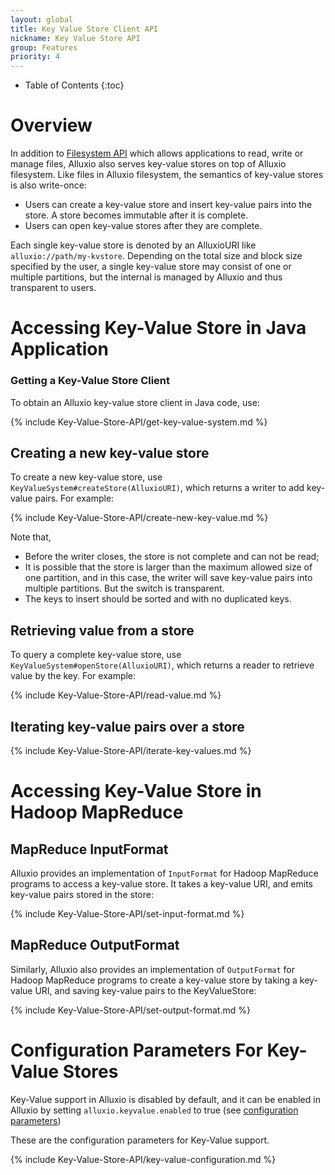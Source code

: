 ```yaml
---
layout: global
title: Key Value Store Client API
nickname: Key Value Store API
group: Features
priority: 4
---
```


* Table of Contents
{:toc}

# Overview
In addition to [Filesystem API](File-System-API.html) which allows applications to read, write or
manage files, Alluxio also serves key-value stores on top of Alluxio filesystem.
Like files in Alluxio filesystem, the semantics of key-value stores is also write-once:

* Users can create a key-value store and insert key-value pairs into the store. A store becomes
immutable after it is complete.
* Users can open key-value stores after they are complete.

Each single key-value store is denoted by an AlluxioURI like `alluxio://path/my-kvstore`.
Depending on the total size and block size specified by the user, a single key-value
store may consist of one or multiple partitions, but the internal is managed by Alluxio and thus
transparent to users.

# Accessing Key-Value Store in Java Application

### Getting a Key-Value Store Client

To obtain an Alluxio key-value store client in Java code, use:

{% include Key-Value-Store-API/get-key-value-system.md %}

## Creating a new key-value store

To create a new key-value store, use `KeyValueSystem#createStore(AlluxioURI)`, which returns
a writer to add key-value pairs. For example:

{% include Key-Value-Store-API/create-new-key-value.md %}

Note that,

* Before the writer closes, the store is not complete and can not be read;
* It is possible that the store is larger than the maximum allowed size of one partition, and in
this case, the writer will save key-value pairs into multiple partitions. But the switch is
transparent.
* The keys to insert should be sorted and with no duplicated keys.

## Retrieving value from a store

To query a complete key-value store, use `KeyValueSystem#openStore(AlluxioURI)`, which returns
a reader to retrieve value by the key. For example:

{% include Key-Value-Store-API/read-value.md %}

## Iterating key-value pairs over a store

{% include Key-Value-Store-API/iterate-key-values.md %}

# Accessing Key-Value Store in Hadoop MapReduce

## MapReduce InputFormat

Alluxio provides an implementation of `InputFormat` for Hadoop MapReduce programs to access
a key-value store. It takes a key-value URI, and emits key-value pairs stored in the store:

{% include Key-Value-Store-API/set-input-format.md %}


## MapReduce OutputFormat
Similarly, Alluxio also provides an implementation of `OutputFormat` for Hadoop MapReduce programs
 to create a key-value store by taking a key-value URI, and saving key-value pairs to the
 KeyValueStore:

{% include Key-Value-Store-API/set-output-format.md %}

# Configuration Parameters For Key-Value Stores

Key-Value support in Alluxio is disabled by default, and it can be enabled in Alluxio by setting
`alluxio.keyvalue.enabled` to true (see
[configuration parameters](Configuration-Settings.html))

These are the configuration parameters for Key-Value support.

{% include Key-Value-Store-API/key-value-configuration.md %}

